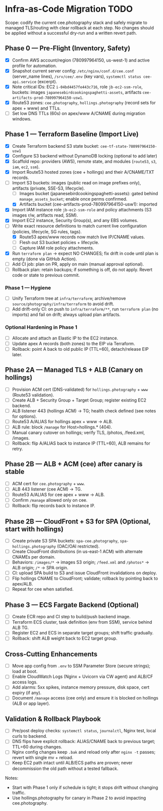# Infra-as-Code Migration TODO

Scope: codify the current cee.photography stack and safely migrate to managed TLS/routing with clear rollback at each step. No changes should be applied without a successful dry-run and a written revert path.

## Phase 0 — Pre‑Flight (Inventory, Safety)
- [x] Confirm AWS account/region (780997964150, us-west-1) and active profile for automation.
- [x] Snapshot current server config: `/etc/nginx/conf.d/cee.conf` (server_name lines), `/srv/cee/.env` (key vars), `systemctl status cee-api.service` (excerpt).
- [x] Note critical IDs: EC2 `i-04bd4457fe443c716`, role `jb-ec2-ssm-role`, buckets: images `japanesebirdcookingspaghetti-assets`, artifacts `cee-artifacts-prod-780997964150-usw1`.
- [x] Route53 zones: `cee.photography`, `hollings.photography` (record sets for apex + www) and TTLs.
- [ ] Set low DNS TTLs (60s) on apex/www A/CNAME during migration windows.

## Phase 1 — Terraform Baseline (Import Live)
- [x] Create Terraform backend S3 state bucket: `cee-tf-state-780997964150-usw1`
- [x] Configure S3 backend without DynamoDB locking (optional to add later)
- [x] Scaffold repo: providers (AWS), remote state, and modules (`route53`, `s3`, `iam`, `ec2`, `ssm`).
- [x] Import Route53 hosted zones (cee + hollings) and their A/CNAME/TXT records.
- [ ] Import S3 buckets: images (public read on image prefixes only), artifacts (private, SSE-S3, lifecycle).
  - [ ] Images bucket (japanesebirdcookingspaghetti-assets): gated behind `manage_assets_bucket`; enable once perms confirmed.
  - [x] Artifacts bucket (cee-artifacts-prod-780997964150-usw1): imported
- [x] Import IAM instance role `jb-ec2-ssm-role` and policy attachments (S3 images r/w, artifacts read, SSM).
- [x] Import EC2 instance, Security Group(s), and any EBS volumes.
- [ ] Write exact resource definitions to match current live configuration (policies, lifecycle, SG rules, tags).
  - [x] Route53 apex/www records now match live IP/CNAME values.
  - [ ] Flesh out S3 bucket policies + lifecycle.
  - [ ] Capture IAM role policy attachments.
- [x] Run `terraform plan` → expect NO CHANGES; fix drift in code until plan is empty (done via GitHub Action).
- [ ] Add CI job: plan on PR, apply on main (manual approval optional).
- [ ] Rollback plan: retain backups; if something is off, do not apply. Revert code or state to previous commit.

### Phase 1 — Hygiene
- [ ] Unify Terraform tree at `infra/terraform`; archive/remove `source/photography/infra/terraform` to avoid drift.
- [ ] Add drift-only CI: on push to `infra/terraform/**`, run `terraform plan` (no imports) and fail on drift; always upload plan artifacts.

### Optional Hardening in Phase 1
- [ ] Allocate and attach an Elastic IP to the EC2 instance.
- [ ] Update apex A records (both zones) to the EIP via Terraform.
- [ ] Rollback: point A back to old public IP (TTL=60), detach/release EIP later.

## Phase 2A — Managed TLS + ALB (Canary on hollings)
- [ ] Provision ACM cert (DNS-validated) for `hollings.photography` + `www` (Route53 validation).
- [ ] Create ALB + Security Group + Target Group; register existing EC2 backend.
- [ ] ALB listener 443 (hollings ACM) → TG; health check defined (see notes for options).
- [ ] Route53 A/ALIAS for hollings apex + www → ALB.
- [ ] ALB rule: block `/manage` for Host=hollings.* (404).
- [ ] Manual canary cutover on hollings; verify TLS, /photos, /feed.xml, /images.
- [ ] Rollback: flip A/ALIAS back to instance IP (TTL=60), ALB remains for retry.

## Phase 2B — ALB + ACM (cee) after canary is stable
- [ ] ACM cert for `cee.photography` + `www`.
- [ ] ALB 443 listener (cee ACM) → TG.
- [ ] Route53 A/ALIAS for cee apex + www → ALB.
- [ ] Confirm `/manage` allowed only on cee.
- [ ] Rollback: flip records back to instance IP.

## Phase 2B — CloudFront + S3 for SPA (Optional, start with hollings)
- [ ] Create private S3 SPA buckets: `spa-cee.photography`, `spa-hollings.photography` (OAC/OAI restricted).
- [ ] Create CloudFront distributions (in us-east-1 ACM) with alternate CNAMEs per domain.
- [ ] Behaviors: `/images/*` → images S3 origin; `/feed.xml` and `/photos*` → ALB origin; `/*` → SPA origin.
- [ ] CI: upload SPA build to S3 and issue CloudFront invalidations on deploy.
- [ ] Flip hollings CNAME to CloudFront; validate; rollback by pointing back to apex/ALB.
- [ ] Repeat for cee when satisfied.

## Phase 3 — ECS Fargate Backend (Optional)
- [ ] Create ECR repo and CI step to build/push backend image.
- [ ] Terraform ECS cluster, task definition (env from SSM), service behind ALB TG.
- [ ] Register EC2 and ECS in separate target groups; shift traffic gradually.
- [ ] Rollback: shift ALB weight back to EC2 target group.

## Cross‑Cutting Enhancements
- [ ] Move app config from `.env` to SSM Parameter Store (secure strings); load at boot.
- [ ] Enable CloudWatch Logs (Nginx + Uvicorn via CW agent) and ALB/CF access logs.
- [ ] Add alarms: 5xx spikes, instance memory pressure, disk space, cert expiry (if any).
- [ ] Document `/manage` access (cee only) and ensure it is blocked on hollings (ALB or app layer).

## Validation & Rollback Playbook
- [ ] Pre/post deploy checks: `systemctl status`, `journalctl`, Nginx test, local curls to backend.
- [ ] DNS flips have explicit rollback: ALIAS/CNAME back to previous target; TTL=60 during changes.
- [ ] Nginx config changes keep `.bak` and reload only after `nginx -t` passes; revert with single mv + reload.
- [ ] Keep EC2 path intact until ALB/ECS paths are proven; never decommission the old path without a tested fallback.

Notes:
- Start with Phase 1 only if schedule is tight; it stops drift without changing traffic.
- Use hollings.photography for canary in Phase 2 to avoid impacting cee.photography.
